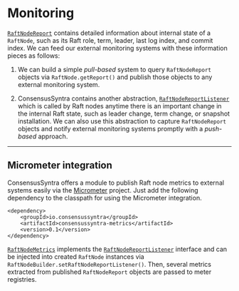 
# Monitoring

<a
href="https://github.com/ConsensusSyntra/ConsensusSyntra/blob/master/consensussyntra/src/main/java/io/consensussyntra/report/RaftNodeReport.java"
target="_blank">`RaftNodeReport`</a> contains detailed information about
internal state of a `RaftNode`, such as its Raft role, term, leader, last log
index, and commit index. We can feed our external monitoring systems with these
information pieces as follows:  

1. We can build a simple _pull-based_ system to query `RaftNodeReport` objects
   via `RaftNode.getReport()` and publish those objects to any external
   monitoring system.

2. ConsensusSyntra contains another abstraction, <a
   href="https://github.com/ConsensusSyntra/ConsensusSyntra/blob/master/consensussyntra/src/main/java/io/consensussyntra/report/RaftNodeReportListener.java"
   target="_blank">`RaftNodeReportListener`</a> which is called by Raft nodes
   anytime there is an important change in the internal Raft state, such as
   leader change, term change, or snapshot installation. We can also use this
   abstraction to capture `RaftNodeReport` objects and notify external
   monitoring systems promptly with a _push-based_ approach.

-----

## Micrometer integration

ConsensusSyntra offers a module to publish Raft node metrics to external systems
easily via the <a href="https://micrometer.io/" target="_blank">Micrometer</a>
project. Just add the following dependency to the classpath for using the
Micrometer integration.

~~~~{.xml}
<dependency>
	<groupId>io.consensussyntra</groupId>
	<artifactId>consensussyntra-metrics</artifactId>
	<version>0.1</version>
</dependency>
~~~~

<a
href="https://github.com/ConsensusSyntra/ConsensusSyntra/blob/master/consensussyntra-metrics/src/main/java/io/consensussyntra/metrics/RaftNodeMetrics.java"
target="_blank">`RaftNodeMetrics`</a> implements the <a
href="https://github.com/ConsensusSyntra/ConsensusSyntra/blob/master/consensussyntra/src/main/java/io/consensussyntra/report/RaftNodeReportListener.java"
target="_blank">`RaftNodeReportListener`</a> interface and can be injected into
created `RaftNode` instances via `RaftNodeBuilder.setRaftNodeReportListener()`.
Then, several metrics extracted from published `RaftNodeReport` objects are
passed to meter registries.
